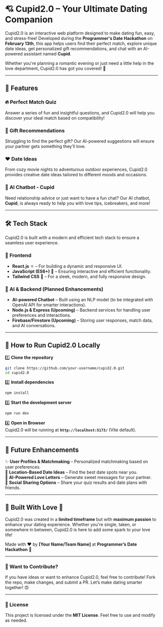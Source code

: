 # 💘 Cupid2.0 – Your Ultimate Dating Companion  

Cupid2.0 is an interactive web platform designed to make dating fun, easy, and stress-free! Developed during the **Programmer's Date Hackathon** on **February 13th**, this app helps users find their perfect match, explore unique date ideas, get personalized gift recommendations, and chat with an AI-powered assistant named **Cupid**.  

Whether you're planning a romantic evening or just need a little help in the love department, Cupid2.0 has got you covered! 💝  

---  

## 🌟 Features  

### 🔥 **Perfect Match Quiz**  
Answer a series of fun and insightful questions, and Cupid2.0 will help you discover your ideal match based on compatibility!  

### 🎁 **Gift Recommendations**  
Struggling to find the perfect gift? Our AI-powered suggestions will ensure your partner gets something they’ll love.  

### ❤️ **Date Ideas**  
From cozy movie nights to adventurous outdoor experiences, Cupid2.0 provides creative date ideas tailored to different moods and occasions.  

### 🤖 **AI Chatbot - Cupid**  
Need relationship advice or just want to have a fun chat? Our AI chatbot, **Cupid**, is always ready to help you with love tips, icebreakers, and more!  

---  

## 🛠 Tech Stack  

Cupid2.0 is built with a modern and efficient tech stack to ensure a seamless user experience.  

### 📌 **Frontend**  
- **React.js** ⚛️ – For building a dynamic and responsive UI.  
- **JavaScript (ES6+)** 🚀 – Ensuring interactive and efficient functionality.  
- **Tailwind CSS** 🎨 – For a sleek, modern, and fully responsive design.  

### 🤖 **AI & Backend (Planned Enhancements)**  
- **AI-powered Chatbot** – Built using an NLP model (to be integrated with OpenAI API for smarter interactions).  
- **Node.js & Express (Upcoming)** – Backend services for handling user preferences and interactions.  
- **Firebase/Firestore (Upcoming)** – Storing user responses, match data, and AI conversations.  

---  

## 🚀 How to Run Cupid2.0 Locally  

1️⃣ **Clone the repository**  
```sh  
git clone https://github.com/your-username/cupid2.0.git  
cd cupid2.0  
```

2️⃣ **Install dependencies**  
```sh  
npm install  
```

3️⃣ **Start the development server**  
```sh  
npm run dev  
```

4️⃣ **Open in Browser**  
Cupid2.0 will be running at **`http://localhost:5173/`** (Vite default).  

---  

## 🎯 Future Enhancements  

✨ **User Profiles & Matchmaking** – Personalized matchmaking based on user preferences.  
📍 **Location-Based Date Ideas** – Find the best date spots near you.  
💌 **AI-Powered Love Letters** – Generate sweet messages for your partner.  
🔗 **Social Sharing Options** – Share your quiz results and date plans with friends.  

---  

## 🎉 Built With Love 💖  

Cupid2.0 was created in a **limited timeframe** but with **maximum passion** to enhance your dating experience. Whether you're single, taken, or somewhere in between, Cupid2.0 is here to add some spark to your love life!  

Made with ❤️ by **[Your Name/Team Name]** at **Programmer’s Date Hackathon** 🚀  

---  

### 📩 Want to Contribute?  

If you have ideas or want to enhance Cupid2.0, feel free to contribute! Fork the repo, make changes, and submit a PR. Let’s make dating smarter together! 😍  

---  

### 📜 License  
This project is licensed under the **MIT License**. Feel free to use and modify as needed.  

